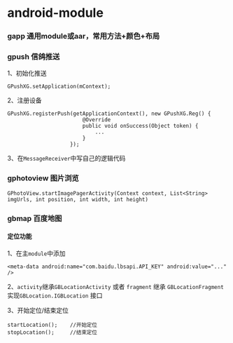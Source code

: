 # android-module

### gapp 通用module或aar，常用方法+颜色+布局

### gpush 信鸽推送
1、初始化推送
```
GPushXG.setApplication(mContext);
```
2、注册设备
```
GPushXG.registerPush(getApplicationContext(), new GPushXG.Reg() {
                        @Override
                        public void onSuccess(Object token) {
                            ...
                        }
                    });
```
3、在`MessageReceiver`中写自己的逻辑代码

### gphotoview 图片浏览
```
GPhotoView.startImagePagerActivity(Context context, List<String> imgUrls, int position, int width, int height)
```

### gbmap 百度地图
#### 定位功能
1、在主`module`中添加
```
<meta-data android:name="com.baidu.lbsapi.API_KEY" android:value="..." />
```
2、`activity`继承`GBLocationActivity`   或者 `fragment` 继承 `GBLocationFragment` 实现`GBLocation.IGBLocation` 接口

3、开始定位/结束定位
```
startLocation();	//开始定位
stopLocation();		//结束定位
```

